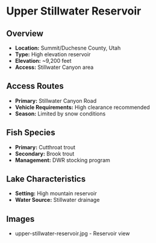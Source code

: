 # Upper Stillwater Reservoir

## Overview
- **Location:** Summit/Duchesne County, Utah
- **Type:** High elevation reservoir
- **Elevation:** ~9,200 feet
- **Access:** Stillwater Canyon area

## Access Routes
- **Primary:** Stillwater Canyon Road
- **Vehicle Requirements:** High clearance recommended
- **Season:** Limited by snow conditions

## Fish Species
- **Primary:** Cutthroat trout
- **Secondary:** Brook trout
- **Management:** DWR stocking program

## Lake Characteristics
- **Setting:** High mountain reservoir
- **Water Source:** Stillwater drainage

## Images
- upper-stillwater-reservoir.jpg - Reservoir view